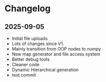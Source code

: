 # Changelog

## 2025-09-05
- Initial file uploads
- Lots of changes since V1. 
- Mainly transition from OOP nodes to numpy
- New map generator and file access system
- Better debug tools
- Cleaner code
- Dynamic Hierarchical generation
- test commit